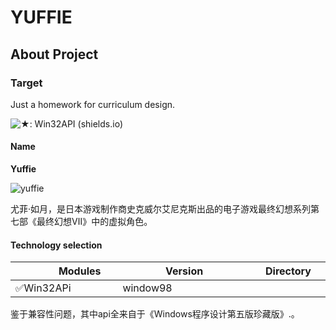 # YUFFIE

## About Project

### Target

Just a homework for curriculum design.

![★: Win32API (shields.io)](https://img.shields.io/badge/★-Win32-green)

#### Name

**Yuffie**

![yuffie](https://img.3dmgame.com/uploads/images/news/20210621/1624262261_309093.jpg)

尤菲·如月，是日本游戏制作商史克威尔艾尼克斯出品的电子游戏最终幻想系列第七部《最终幻想Ⅶ》中的虚拟角色。

#### Technology selection

| <img width=50/>Modules <img width=50/> | <img width=50/>Version  <img width=50/> | <img width=50/>Directory<img width=50/> |
| -------------------------------------- | --------------------------------------- | --------------------------------------- |
| ✅Win32APi                              | window98                                |                                         |

鉴于兼容性问题，其中api全来自于《Windows程序设计第五版珍藏版》.。
